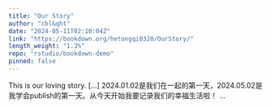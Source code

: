 ```yaml
---
title: "Our Story"
author: "cbl&qht"
date: "2024-05-11T02:10:04Z"
link: "https://bookdown.org/hetongqi0320/OurStory/"
length_weight: "1.3%"
repo: "rstudio/bookdown-demo"
pinned: false
---
```


This is our loving story. [...] 2024.01.02是我们在一起的第一天，2024.05.02是我学会publish的第一天。从今天开始我要记录我们的幸福生活啦！  ...
